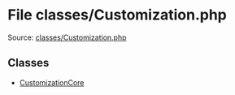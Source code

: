 File classes/Customization.php
=========

Source: [classes/Customization.php](https://github.com/PrestaShop/PrestaShop/blob/1.5.0.9/classes/Customization.php)


Classes
-------

* [CustomizationCore](class.CustomizationCore.md)

